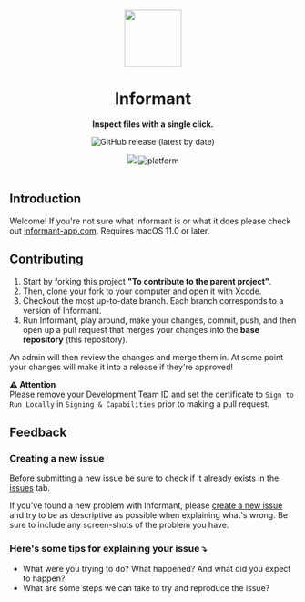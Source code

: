 <br>

<!-- Banner -->
<p align="center"><img src="https://user-images.githubusercontent.com/39813066/130519018-d2faff43-45b0-4026-b313-cdbe0ce91e18.png" width="100px"></p>







<!-- Title -->
<div align="center">

# Informant
**Inspect files with a single click.**

</div>


<!-- shields -->
<div align="center">

<!-- version -->
![GitHub release (latest by date)](https://img.shields.io/github/v/release/tyirvine/Informant?style=social)

<!-- license -->
<img src="https://img.shields.io/github/license/tyirvine/Informant"/>

<!-- platform -->
<img src="https://img.shields.io/badge/platform-macOS-lightgrey.svg?style=flat" alt="platform"/>

</div>

<br>

## Introduction
Welcome! If you're not sure what Informant is or what it does please check out [informant-app.com](https://informant-app.com). Requires macOS 11.0 or later.

## Contributing
1. Start by forking this project **"To contribute to the parent project"**.
2. Then, clone your fork to your computer and open it with Xcode.
3. Checkout the most up-to-date branch. Each branch corresponds to a version of Informant.
4. Run Informant, play around, make your changes, commit, push, and then open up a pull request that merges your changes into the **base repository** (this repository).

An admin will then review the changes and merge them in. At some point your changes will make it into a release if they're approved!

**⚠️ Attention** <br>
Please remove your Development Team ID and set the certificate to `Sign to Run Locally` in `Signing & Capabilities` prior to making a pull request.

## Feedback

### Creating a new issue

Before submitting a new issue be sure to check if it already exists in the [issues](https://github.com/tyirvine/Informant/issues) tab.

If you've found a new problem with Informant, please [create a new issue](https://github.com/tyirvine/Informant/issues/new/choose) and try to be as descriptive as possible when explaining what's wrong. Be sure to include any screen-shots of the problem you have.

### Here's some tips for explaining your issue ⤵︎

* What were you trying to do? What happened? And what did you expect to happen?
* What are some steps we can take to try and reproduce the issue?
